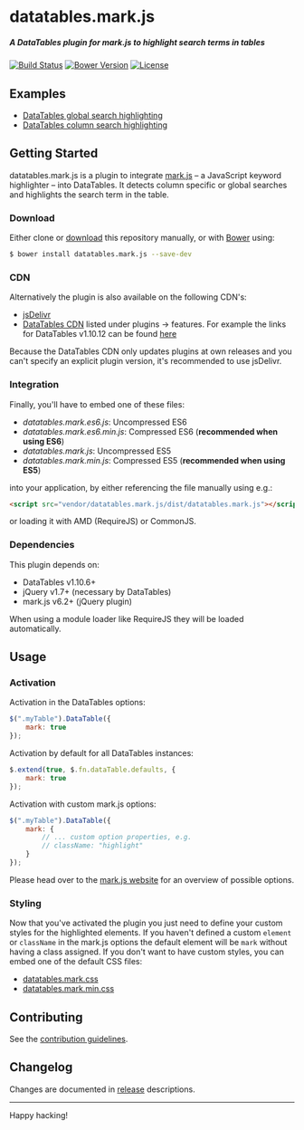 # datatables.mark.js

##### A DataTables plugin for mark.js to highlight search terms in tables

[![Build Status][build-status-image]][build-status]
[![Bower Version][bower-version-image]][bower-version]
[![License][license-image]][license]

## Examples

- [DataTables global search highlighting][jsfiddle-datatables]
- [DataTables column search highlighting][jsfiddle-datatables-column]

[jsfiddle-datatables]: https://jsfiddle.net/julmot/buh9h2r8/
[jsfiddle-datatables-column]: https://jsfiddle.net/julmot/c2am6zfr/

## Getting Started

datatables.mark.js is a plugin to integrate [mark.js][markjs-website] – a
JavaScript keyword highlighter – into DataTables. It detects column specific or
global searches and highlights the search term in the table.

### Download

Either clone or [download][zip-download] this repository manually, or with
[Bower][bower] using:

```bash
$ bower install datatables.mark.js --save-dev
```

### CDN

Alternatively the plugin is also available on the following CDN's:

- [jsDelivr][markjs-jsdelivr]
- [DataTables CDN][datatables-plugins-cdn] listed under plugins -> features. For example the links for DataTables v1.10.12 can be found [here][datatables-plugins-cdn-1-10-12]

Because the DataTables CDN only updates plugins at own releases and you can't specify an explicit plugin version, it's recommended to use jsDelivr.


### Integration

Finally, you'll have to embed one of these files:

- _datatables.mark.es6.js_: Uncompressed ES6
- _datatables.mark.es6.min.js_: Compressed ES6 (__recommended when using ES6__)
- _datatables.mark.js_: Uncompressed ES5
- _datatables.mark.min.js_: Compressed ES5 (__recommended when using ES5__)

into your application, by either referencing the file manually using e.g.:

```html
<script src="vendor/datatables.mark.js/dist/datatables.mark.js"></script>
```

or loading it with AMD (RequireJS) or CommonJS.

### Dependencies

This plugin depends on:

- DataTables v1.10.6+
- jQuery v1.7+ (necessary by DataTables)
- mark.js v6.2+ (jQuery plugin)

When using a module loader like RequireJS they will be loaded automatically.

## Usage

### Activation

Activation in the DataTables options:

```javascript
$(".myTable").DataTable({
    mark: true
});
```

Activation by default for all DataTables instances:

```javascript
$.extend(true, $.fn.dataTable.defaults, {
    mark: true
});
```

Activation with custom mark.js options:

```javascript
$(".myTable").DataTable({
    mark: {
        // ... custom option properties, e.g.
        // className: "highlight"
    }
});
```

Please head over to the [mark.js website][markjs-website-mark] for an overview
of possible options.

### Styling

Now that you've activated the plugin you just need to define your custom styles
for the highlighted elements. If you haven't defined a custom `element` or
`className` in the mark.js options the default element will be `mark` without
having a class assigned. If you don't want to have custom styles, you can embed
one of the default CSS files:

- [datatables.mark.css][datatables-mark-css]
- [datatables.mark.min.css][datatables-mark-min-css]

## Contributing

See the [contribution guidelines][contributing].

## Changelog
Changes are documented in [release][releases] descriptions.  

---

Happy hacking!

[build-status]: https://travis-ci.org/julmot/datatables.mark.js
[bower-version]: https://github.com/julmot/datatables.mark.js
[license]: https://raw.githubusercontent.com/julmot/datatables.mark.js/master/LICENSE

[build-status-image]: https://img.shields.io/travis/julmot/datatables.mark.js/master.svg?label=test
[bower-version-image]: https://img.shields.io/bower/v/datatables.mark.js.svg
[license-image]: https://img.shields.io/badge/license-MIT-blue.svg

[zip-download]: https://github.com/julmot/datatables.mark.js/archive/master.zip
[bower]: https://bower.io/
[markjs-jsdelivr]: http://www.jsdelivr.com/projects/datatables.mark.js
[datatables-plugins-cdn]: https://cdn.datatables.net/plug-ins/
[datatables-plugins-cdn-1-10-12]: https://cdn.datatables.net/plug-ins/1.10.12/features/
[markjs-website]: https://markjs.io/
[markjs-website-mark]: https://markjs.io/#mark
[datatables-mark-css]: https://github.com/julmot/datatables.mark.js/blob/master/dist/datatables.mark.css
[datatables-mark-min-css]: https://github.com/julmot/datatables.mark.js/blob/master/dist/datatables.mark.min.css
[contributing]: https://github.com/julmot/datatables.mark.js/blob/master/CONTRIBUTING.md
[releases]: https://github.com/julmot/datatables.mark.js/releases
